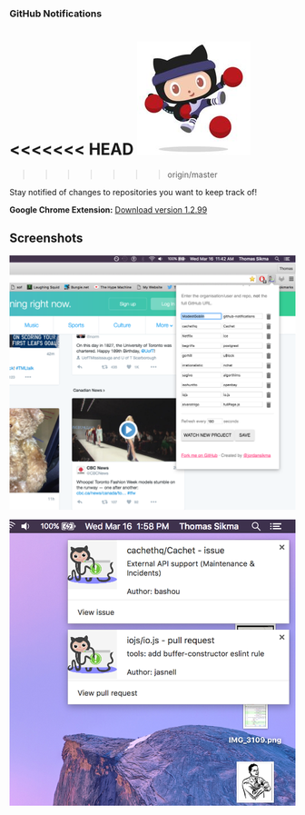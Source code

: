 ### GitHub Notifications  
<<<<<<< HEAD
![](/images/icon_3.png)
=======
>>>>>>> origin/master

Stay notified of changes to repositories you want to keep track of!

**Google Chrome Extension:** [Download version 1.2.99](https://chrome.google.com/webstore/detail/github-notifications/lahlghihdacfigfokfmhbebnphanbfdg)

## Screenshots

![](/images/screenshot_2.png)

![](/images/screenshot_3.png)
